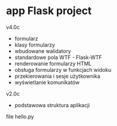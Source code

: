 # app Flask project



v4.0c
- formularz
- klasy formularzy
- wbudowane walidatory
- standardowe pola WTF - Flask-WTF
- renderowanie formularzy HTML
- obsługa formularzy w funkcjach widoku
- przekierowania i sesje użytkownika
- wyświetlanie komunikatów


v2.0c
- podstawowa struktura aplikacji

file hello.py
